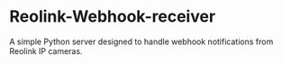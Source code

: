 # Reolink-Webhook-receiver
A simple Python server designed to handle webhook notifications from Reolink IP cameras.

